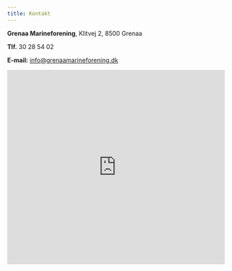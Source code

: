 ```yaml
---
title: Kontakt
---
```


**Grenaa Marineforening**, Klitvej 2, 8500 Grenaa

**Tlf.** 30 28 54 02

**E-mail:** [info@grenaamarineforening.dk](mailto:info@grenaamarineforening.dk)

<!-- Google maps kort -->
<iframe src="https://www.google.com/maps/embed?pb=!1m18!1m12!1m3!1d1312.494147799206!2d10.918265172074342!3d56.41014569509029!2m3!1f0!2f0!3f0!3m2!1i1024!2i768!4f13.1!3m3!1m2!1s0x464dd5db05f2f961%3A0x42377af0a6982724!2sKlitvej+2%2C+8500+Gren%C3%A5!5e0!3m2!1sda!2sdk!4v1453534493072" width="100%" height="450" frameborder="0" style="border:0" allowfullscreen></iframe>
